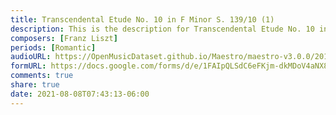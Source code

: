 ```yaml
---
title: Transcendental Etude No. 10 in F Minor S. 139/10 (1)
description: This is the description for Transcendental Etude No. 10 in F Minor S. 139/10 by Franz Liszt
composers: [Franz Liszt]
periods: [Romantic]
audioURL: https://OpenMusicDataset.github.io/Maestro/maestro-v3.0.0/2018/MIDI-Unprocessed_Recital17-19_MID--AUDIO_19_R1_2018_wav--3.midi
formURL: https://docs.google.com/forms/d/e/1FAIpQLSdC6eFKjm-dkMDoV4aNX8EY9rqt7jGXOYEyRZEb_R27quShnQ/viewform
comments: true
share: true
date: 2021-08-08T07:43:13-06:00
---
```

